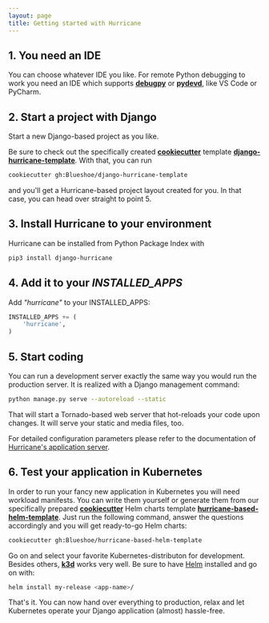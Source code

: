 ```yaml
---
layout: page
title: Getting started with Hurricane
---
```

## 1. You need an IDE
You can choose whatever IDE you like. For remote Python debugging to work you need an
IDE which supports [**debugpy**](https://pypi.org/project/debugpy/) or [**pydevd**](https://pypi.org/project/pydevd/), like VS Code or PyCharm. 

## 2. Start a project with Django
Start a new Django-based project as you like.  

Be sure to check out the specifically created 
[**cookiecutter**](https://cookiecutter.readthedocs.io/en/latest/) template [**django-hurricane-template**](https://github.com/django-hurricane/django-hurricane-template). 
With that, you can run 
~~~bash
cookiecutter gh:Blueshoe/django-hurricane-template
~~~
and you'll get a Hurricane-based project layout created for you. In that case, you can head over straight to
point 5.

## 3. Install Hurricane to your environment
Hurricane can be installed from Python Package Index with
~~~bash
pip3 install django-hurricane
~~~

## 4. Add it to your *INSTALLED_APPS*

Add *"hurricane"* to your INSTALLED_APPS:
~~~python
INSTALLED_APPS += (
    'hurricane',
)
~~~

## 5. Start coding
You can run a development server exactly the same way you would run the production server. It is realized
with a Django management command:
~~~bash
python manage.py serve --autoreload --static
~~~
That will start a Tornado-based web server that hot-reloads your code upon changes. It will serve your static
and media files, too.
<div class="jumbotron dh-color">
    <p class="lead">For detailed configuration parameters please refer to the documentation of <a href="https://django-hurricane.readthedocs.io/en/latest/usage.html#application-server">Hurricane's application server</a>.</p>
</div>

## 6. Test your application in Kubernetes
In order to run your fancy new application in Kubernetes you will need workload manifests. You can write them yourself
or generate them from our specifically prepared [**cookiecutter**](https://cookiecutter.readthedocs.io/en/latest/) 
Helm charts template [**hurricane-based-helm-template**](https://github.com/django-hurricane/hurricane-based-helm-template).
Just run the following command, answer the questions accordingly and you will get ready-to-go Helm charts: 
~~~bash
cookiecutter gh:Blueshoe/hurricane-based-helm-template
~~~
Go on and select your favorite Kubernetes-distributon for development. Besides others, [**k3d**](https://k3d.io) works very well.
Be sure to have [Helm](https://helm.sh/) installed and go on with:
~~~bash
helm install my-release <app-name>/
~~~

That's it. You can now hand over everything to production, relax and let Kubernetes operate your Django application 
(almost) hassle-free.




